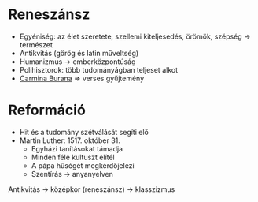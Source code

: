 # Reneszánsz

- Egyéniség: az élet szeretete, szellemi kiteljesedés, örömök, szépség → természet
- Antikvitás (görög és latin műveltség)
- Humanizmus → emberközpontúság
- Polihisztorok: több tudományágban teljeset alkot
- [Carmina Burana](https://en.wikipedia.org/wiki/Carmina_Burana) ⇒ verses gyűjtemény
# Reformáció

- Hit és a tudomány szétválását segíti elő
- Martin Luther: 1517. október 31.
	- Egyházi tanításokat támadja
	- Minden féle kultuszt elítél
	- A pápa hűségét megkérdőjelezi
	- Szentírás → anyanyelven

Antikvitás → középkor (reneszánsz) → klasszizmus
